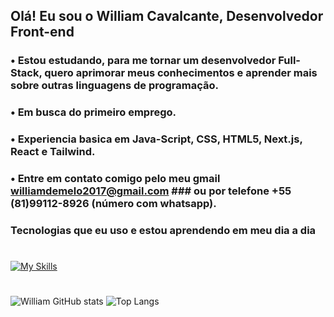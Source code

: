 ## Olá! Eu sou o William Cavalcante, Desenvolvedor Front-end

### • Estou estudando, para me tornar um desenvolvedor Full-Stack, quero aprimorar meus conhecimentos e aprender mais sobre outras linguagens de programação.
### • Em busca do primeiro emprego.
### • Experiencia basica em Java-Script, CSS, HTML5, Next.js, React e Tailwind.
### • Entre em contato comigo pelo meu gmail williamdemelo2017@gmail.com ### ou por telefone +55 (81)99112-8926 (número com whatsapp).

### Tecnologias que eu uso e estou aprendendo em meu dia a dia

#

[![My Skills](https://skillicons.dev/icons?i=vscode,js,html,css,react,nextjs,tailwind,git,github,bash,linkedin)](https://skillicons.dev)

#

![William GitHub stats](https://github-readme-stats.vercel.app/api?username=GOSHA7cc&show_icons=true&theme=radical)
![Top Langs](https://github-readme-stats.vercel.app/api/top-langs/?username=GOSHA7cc&layout=compact&theme=radical)
